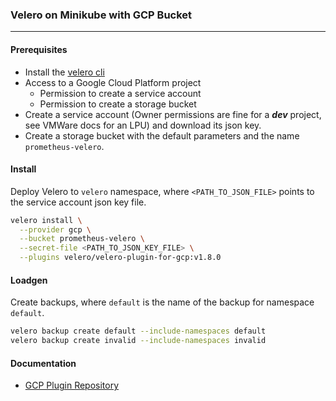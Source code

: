 ### Velero on Minikube with GCP Bucket
---
#### Prerequisites
* Install the [velero cli](https://velero.io/docs/v1.9/basic-install/)
* Access to a Google Cloud Platform project
    * Permission to create a service account
    * Permission to create a storage bucket
* Create a service account (Owner permissions are fine for a ***dev*** project, see VMWare docs for an LPU) and download its json key.
* Create a storage bucket with the default parameters and the name `prometheus-velero`.

#### Install

Deploy Velero to `velero` namespace, where `<PATH_TO_JSON_FILE>` points to the service account json key file.

```bash
velero install \
  --provider gcp \
  --bucket prometheus-velero \
  --secret-file <PATH_TO_JSON_KEY_FILE> \
  --plugins velero/velero-plugin-for-gcp:v1.8.0
```

#### Loadgen

<!-- Update this section based after building makefile -->
Create backups, where `default` is the name of the backup for namespace `default`.


```bash
velero backup create default --include-namespaces default
velero backup create invalid --include-namespaces invalid
```

#### Documentation
* [GCP Plugin Repository](https://github.com/vmware-tanzu/velero-plugin-for-gcp)
